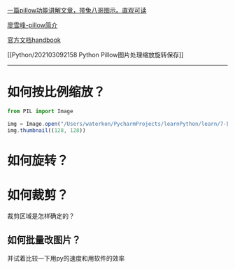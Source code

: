 [一篇pillow功能讲解文章，带兔八哥图示。直观可读](https://zhuanlan.zhihu.com/p/132630457)

[廖雪峰-pillow简介](https://www.liaoxuefeng.com/wiki/1016959663602400/1017785454949568)

[官方文档handbook](https://pillow.readthedocs.io/en/stable/handbook/index.html)

[[Python/202103092158 Python Pillow图片处理缩放旋转保存]]

---

# 如何按比例缩放？
```js
from PIL import Image

img = Image.open("/Users/waterkon/PycharmProjects/learnPython/learn/7-批量处理图片大小/待处理图片/2012hb.jpg")
img.thumbnail((128, 128))

```


# 如何旋转？

# 如何裁剪？
裁剪区域是怎样确定的？


## 如何批量改图片？
并试着比较一下用py的速度和用软件的效率